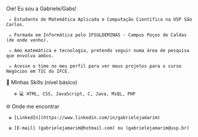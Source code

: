 Oie! Eu sou a Gabriele/Gabs!

     ✮ Estudante de Matemática Aplicada e Computação Científica na USP São Carlos.  
  
     ✮ Formada em Informática pelo IFSULDEMINAS - Campus Poços de Caldas (de onde venho).
  
     ✮ Amo matemática e tecnologia, pretendo seguir numa área de pesquisa que envolva ambos. 
  
     ✮ Acesse o time no meu perfil para ver meus projetos para o curso Negócios em TIC do IFCE.

🚀 Minhas Skills (nível básico)

       ✻ 💻 HTML, CSS, JavaScript, C, Java, MsQL, PHP

🌐 Onde me encontrar

     ✿ [LinkedIn](https://www.linkedin.com/in/gabrielejamarim)

     ✿ [E-mail] (gabrielejamarim@hotmail.com) ou (gabrielejamarim@usp.br)
